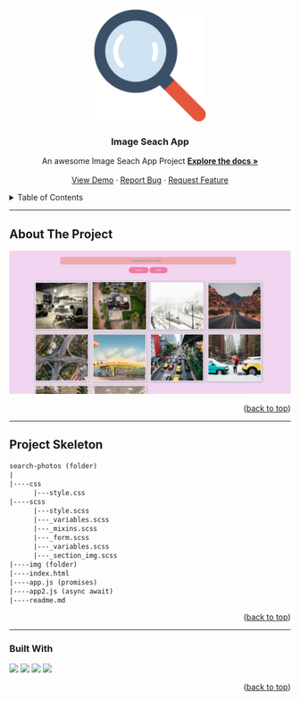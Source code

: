 <a name="readme-top"></a>

 
<!-- PROJECT LOGO -->
<br />
<div align="center">
  <a href="https://github.com/ibrsec/search-photos/">
    <img src="./search.png" alt="Logo" width="200" >
  </a>

  <h3 align="center">Image Seach App</h3>

  <p align="center">
    An awesome Image Seach App Project
    <a href="https://github.com/ibrsec/search-photos"><strong>Explore the docs »</strong></a>
    <br />
    <br />
    <a href="https://search-photos-flax.vercel.app/">View Demo</a>
    ·
    <a href="https://github.com/ibrsec/search-photos/issues">Report Bug</a>
    ·
    <a href="https://github.com/ibrsec/search-photos/issues">Request Feature</a>
  </p>
</div>



<!-- TABLE OF CONTENTS -->
<details>
  <summary>Table of Contents</summary>
  <ol>
    <li><a href="#about-the-project">About The Project</a></li>
     <!-- <li><a href="#figma">Figma</a></li> -->
     <li><a href="#project-skeleton">Project Skeleton</a></li>
     <li><a href="#built-with">Built With</a></li>
    <!-- <li>
      <a href="#getting-started">Getting Started</a>
      <ul>
        <li><a href="#prerequisites">Prerequisites</a></li>
        <li><a href="#installation">Installation</a></li>
      </ul>
    </li>
    <li><a href="#usage">Usage</a></li>
    <li><a href="#roadmap">Roadmap</a></li>
    <li><a href="#contributing">Contributing</a></li>
    <li><a href="#license">License</a></li>
    <li><a href="#contact">Contact</a></li>
    <li><a href="#acknowledgments">Acknowledgments</a></li> -->

    
  </ol>
</details>





---

<!-- ABOUT THE PROJECT -->
## About The Project

[![search-photos](./project.png)](https://search-photos-flax.vercel.app/)




<p align="right">(<a href="#readme-top">back to top</a>)</p>


---

<!-- ## Figma 

<a href="https://www.figma.com/file/ePyCHKsx2ODB32uLgyUEEd/bootstrap-home-page?type=design&node-id=0%3A1&mode=design&t=edDzadCB9Ev5FS1a-1">Figma Link</a>  

  <p align="right">(<a href="#readme-top">back to top</a>)</p>




--- -->

## Project Skeleton 

```
search-photos (folder)
|
|----css
      |---style.css 
|----scss
      |---style.scss  
      |---_variables.scss 
      |---_mixins.scss   
      |---_form.scss
      |---_variables.scss
      |---_section_img.scss
|----img (folder)           
|----index.html         
|----app.js (promises)         
|----app2.js (async await)
|----readme.md
```

<p align="right">(<a href="#readme-top">back to top</a>)</p>

---

### Built With

 
<!-- https://dev.to/envoy_/150-badges-for-github-pnk  search skills-->

 <img src="https://img.shields.io/badge/HTML-239120?style=for-the-badge&logo=html5&logoColor=white">
 <img src="https://img.shields.io/badge/CSS-239120?&style=for-the-badge&logo=css3&logoColor=white&color=red"> 
 <img src="https://img.shields.io/badge/JavaScript-F7DF1E?style=for-the-badge&logo=javascript&logoColor=black"> 
 <!-- <img src="https://img.shields.io/badge/Bootstrap-563D7C?style=for-the-badge&logo=bootstrap&logoColor=white">  -->
 <img src="https://img.shields.io/badge/Sass-CC6699?style=for-the-badge&logo=sass&logoColor=white"> 
 




<p align="right">(<a href="#readme-top">back to top</a>)</p>




